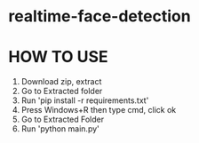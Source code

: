 # realtime-face-detection

# HOW TO USE

1. Download zip, extract
2. Go to Extracted folder
3. Run 'pip install -r requirements.txt'
4. Press Windows+R then type cmd, click ok
5. Go to Extracted Folder
6. Run 'python main.py'
